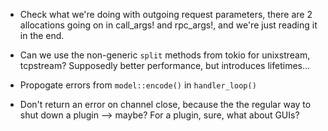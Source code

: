 * Check what we're doing with outgoing request parameters, there are 2 allocations going on in call_args! and rpc_args!, and we're just reading it in the end.

* Can we use the non-generic `split` methods from tokio for unixstream, tcpstream? Supposedly better performance, but introduces lifetimes...

* Propogate errors from `model::encode()` in `handler_loop()`

* Don't return an error on channel close, because the the regular way to shut down a plugin
  --> maybe? For a plugin, sure, what about GUIs?
